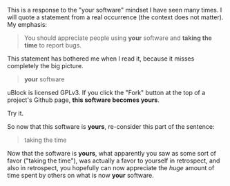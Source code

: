 This is a response to the "your software" mindset I have seen many times. I will quote a statement from a real occurrence (the context does not matter). My emphasis:

> You should appreciate people using **your** software and **taking the time** to report bugs.

This statement has bothered me when I read it, because it misses completely the big picture.

> **your** software

uBlock is licensed GPLv3. If you click the "Fork" button at the top of a project's Github page, **this software becomes yours**.

Try it.

So now that this software is **yours**, re-consider this part of the sentence:

> taking the time

Now that the software is **yours**, what apparently you saw as some sort of favor ("taking the time"), was actually a favor to yourself in retrospect, and also in retrospect, you hopefully can now appreciate the _huge_ amount of time spent by others on what is now **your** software.
